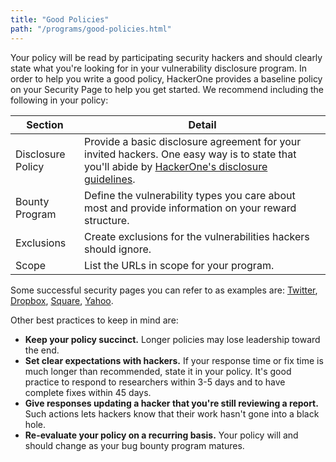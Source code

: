 ```yaml
---
title: "Good Policies"
path: "/programs/good-policies.html"
---
```


Your policy will be read by participating security hackers and should clearly state what you're looking for in your vulnerability disclosure program. In order to help you write a good policy, HackerOne provides a baseline policy on your Security Page to help you get started.  We recommend including the following in your policy:

Section | Detail
----- | -----
Disclosure Policy | Provide a basic disclosure agreement for your invited hackers. One easy way is to state that you'll abide by [HackerOne's disclosure guidelines](https://www.hackerone.com/disclosure-guidelines). 
Bounty Program | Define the vulnerability types you care about most and provide information on your reward structure.
Exclusions | Create exclusions for the vulnerabilities hackers should ignore. 
Scope | List the URLs in scope for your program.

Some successful security pages you can refer to as examples are: [Twitter](https://hackerone.com/twitter), [Dropbox](https://hackerone.com/dropbox), [Square](https://hackerone.com/square), [Yahoo](https://hackerone.com/yahoo).

Other best practices to keep in mind are:
* **Keep your policy succinct.** Longer policies may lose leadership toward the end. 
* **Set clear expectations with hackers.** If your response time or fix time is much longer than recommended, state it in your policy. It's good practice to respond to researchers within 3-5 days and to have complete fixes within 45 days. 
* **Give responses updating a hacker that you're still reviewing a report.** Such actions lets hackers know that their work hasn't gone into a black hole.
* **Re-evaluate your policy on a recurring basis.** Your policy will and should change as your bug bounty program matures. 
